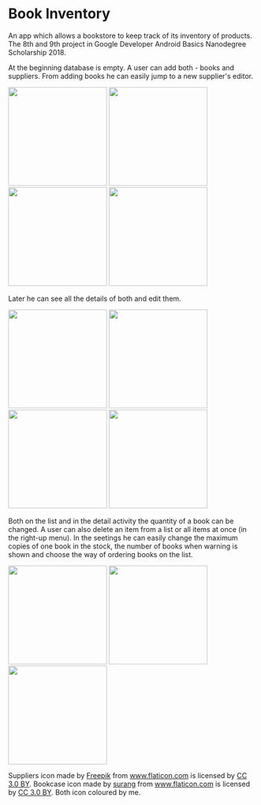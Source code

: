 # Book Inventory
 
An app which allows a bookstore to keep track of its inventory of products. The 8th and 9th project in Google Developer Android Basics Nanodegree Scholarship 2018.
 
At the beginning database is empty. A user can add both - books and suppliers. From adding books he can easily jump to a new supplier's editor.

<image src ="https://github.com/eovka/apps-screenshots/blob/master/Book-Inventory_2018-07-01-10-21-43.png" width=200>  <image src="https://github.com/eovka/apps-screenshots/blob/master/Book-Inventory_2018-07-01-10-21-47.png" width=200>  <image src="https://github.com/eovka/apps-screenshots/blob/master/Book-Inventory_2018-06-30-22-41-13.png" width=200>   <image src="https://github.com/eovka/apps-screenshots/blob/master/Book-Inventory_2018-06-11-20-06-37.png" width=200>   
 
Later he can see all the details of both and edit them. 
 
<image src ="https://github.com/eovka/apps-screenshots/blob/master/Book-Inventory_2018-07-01-09-07-42.png" width=200>  <image src="https://github.com/eovka/apps-screenshots/blob/master/Book-Inventory_2018-06-30-22-42-46.png" width=200>  <image src="https://github.com/eovka/apps-screenshots/blob/master/Book-Inventory_2018-07-01-09-29-12.png" width=200>   <image src="https://github.com/eovka/apps-screenshots/blob/master/Book-Inventory_2018-07-01-09-34-09.png" width=200>   
 
Both on the list and in the detail activity the quantity of a book can be changed. A user can also delete an item from a list or all items at once (in the right-up menu). In the seetings he can easily change the maximum copies of one book in the stock, the number of books when warning is shown and choose the way of ordering books on the list.
 
<image src="https://github.com/eovka/apps-screenshots/blob/master/Book-Inventory_2018-06-30-22-40-55.png" width=200>   <image src="https://github.com/eovka/apps-screenshots/blob/master/Book-Inventory_2018-06-30-22-41-04.png" width=200>   <image src="https://github.com/eovka/apps-screenshots/blob/master/Book-Inventory_2018-07-01-11-59-01.png" width=200>
 
Suppliers icon made by <a href="http://www.freepik.com" title="Freepik">Freepik</a> from <a href="https://www.flaticon.com/" title="Flaticon">www.flaticon.com</a> is licensed by <a href="http://creativecommons.org/licenses/by/3.0/" title="Creative Commons BY 3.0" target="_blank">CC 3.0 BY</a>. Bookcase icon made by <a href="https://www.flaticon.com/authors/surang" title="surang">surang</a> from <a href="https://www.flaticon.com/" title="Flaticon">www.flaticon.com</a> is licensed by <a href="http://creativecommons.org/licenses/by/3.0/" title="Creative Commons BY 3.0" target="_blank">CC 3.0 BY</a></div>. Both icon coloured by me.

